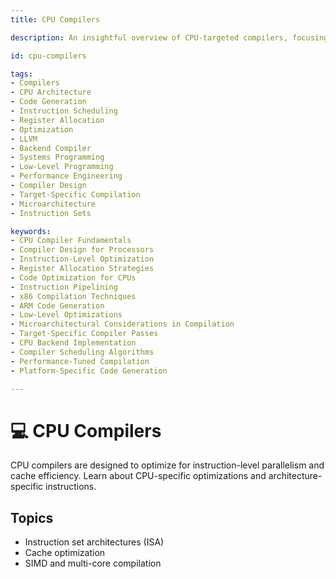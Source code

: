 ```yaml
---
title: CPU Compilers

description: An insightful overview of CPU-targeted compilers, focusing on architecture-aware optimizations, instruction scheduling, register usage, and backend techniques tailored for modern processor designs.

id: cpu-compilers

tags:
- Compilers  
- CPU Architecture  
- Code Generation  
- Instruction Scheduling  
- Register Allocation  
- Optimization  
- LLVM  
- Backend Compiler  
- Systems Programming  
- Low-Level Programming  
- Performance Engineering  
- Compiler Design  
- Target-Specific Compilation  
- Microarchitecture  
- Instruction Sets

keywords:
- CPU Compiler Fundamentals  
- Compiler Design for Processors  
- Instruction-Level Optimization  
- Register Allocation Strategies  
- Code Optimization for CPUs  
- Instruction Pipelining  
- x86 Compilation Techniques  
- ARM Code Generation  
- Low-Level Optimizations  
- Microarchitectural Considerations in Compilation  
- Target-Specific Compiler Passes  
- CPU Backend Implementation  
- Compiler Scheduling Algorithms  
- Performance-Tuned Compilation  
- Platform-Specific Code Generation

---
```

# 💻 CPU Compilers

CPU compilers are designed to optimize for instruction-level parallelism and cache efficiency. Learn about CPU-specific optimizations and architecture-specific instructions.

## Topics

- Instruction set architectures (ISA)
- Cache optimization
- SIMD and multi-core compilation
